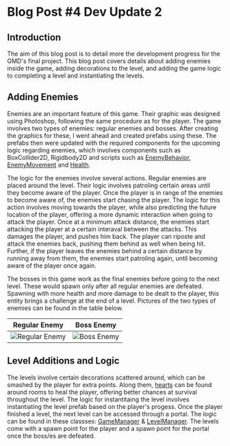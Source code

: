 # Blog Post #4 Dev Update 2

## Introduction

The aim of this blog post is to detail more the development progress for the GMD's final project. This blog post covers details about adding enemies inside the game, adding decorations to the level, and adding the game logic to completing a level and instantiating the levels.

## Adding Enemies

Enemies are an important feature of this game. Their graphic was designed using Photoshop, following the same procedure as for the player. The game involves two types of enemies: regular enemies and bosses. After creating the graphics for these, I went ahead and created prefabs using these. The prefabs then were updated with the required components for the upcoming logic regarding enemies, which involves components such as BoxCollider2D, Rigidbody2D and scripts such as [EnemyBehavior](../gmd-final-project/Assets/Scripts/Enemy/EnemyBehavior.cs), [EnemyMovement](../gmd-final-project/Assets/Scripts/Enemy/EnemyMovement.cs) and [Health](../gmd-final-project/Assets/Scripts/Health/Health.cs).

The logic for the enemies involve several actions. Regular enemies are placed around the level. Their logic involves patroling certain areas until they become aware of the player. Once the player is in range of the enemies to become aware of, the enemies start chasing the player. The logic for this action involves moving towards the player, while also predicting the future location of the player, offering a more dynamic interaction when going to attack the player. Once at a minimum attack distance, the enemies start attacking the player at a certain interaval between the attacks. This damages the player, and pushes him back. The player can riposte and attack the enemies back, pushing them behind as well when being hit. Further, if the player leaves the enemies behind a certain distance by running away from them, the enemies start patroling again, until becoming aware of the player once again.

The bosses in this game work as the final enemies before going to the next level. These would spawn only after all regular enemies are defeated. Spawning with more health and more damage to be dealt to the player, this entity brings a challenge at the end of a level. Pictures of the two types of enemies can be found in the table below.

| Regular Enemy                         | Boss Enemy                        |
| ------------------------------------- | --------------------------------- |
| ![Regular Enemy](/pictures/Enemy.png) | ![Boss Enemy](/pictures/Boss.png) |

## Level Additions and Logic

The levels involve certain decorations scattered around, which can be smashed by the player for extra points. Along them, [hearts](../gmd-final-project/Assets/Scripts/Health/HealthItem.cs) can be found around rooms to heal the player, offering better chances at survival throughout the level. The logic for instantitaing the level involves instantiating the level prefab based on the player's progess. Once the player finished a level, the next level can be accessed through a portal. The logic can be found in these classses: [GameManager](../gmd-final-project/Assets/Scripts/GameManagers/GameManager.cs) & [LevelManager](../gmd-final-project/Assets/Scripts/GameManagers/LevelManager.cs). The levels come with a spawn point for the player and a spawn point for the portal once the boss/es are defeated.
